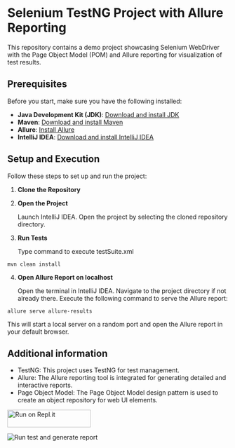 # Selenium TestNG Project with Allure Reporting

This repository contains a demo project showcasing Selenium WebDriver with the Page Object Model (POM) and Allure reporting for visualization of test results.

## Prerequisites

Before you start, make sure you have the following installed:

- **Java Development Kit (JDK)**: [Download and install JDK](https://www.azul.com/downloads/#downloads-table-zulu)
- **Maven**: [Download and install Maven](https://maven.apache.org/install.html)
- **Allure**: [Install Allure](https://allurereport.org/docs/#_installing_a_commandline)
- **IntelliJ IDEA**: [Download and install IntelliJ IDEA](https://www.jetbrains.com/idea/)

## Setup and Execution

Follow these steps to set up and run the project:

1. **Clone the Repository**

2. **Open the Project**

   Launch IntelliJ IDEA. Open the project by selecting the cloned repository directory.

3. **Run Tests**

   Type command to execute testSuite.xml
```
mvn clean install
``` 

4. **Open Allure Report on localhost**

   Open the terminal in IntelliJ IDEA. Navigate to the project directory if not already there. Execute the following command to serve the Allure report:
``` 
allure serve allure-results
``` 

This will start a local server on a random port and open the Allure report in your default browser.

## Additional information
* TestNG: This project uses TestNG for test management.
* Allure: The Allure reporting tool is integrated for generating detailed and interactive reports.
* Page Object Model: The Page Object Model design pattern is used to create an object repository for web UI elements.

<a href="https://repl.it/github/thisisnotka/selenium-allure-demo-project">
  <img alt="Run on Repl.it" src="https://repl.it/badge/github/thisisnotka/selenium-allure-demo-project" style="height: 40px; width: 190px;" />
</a>

![Run test and generate report](https://github.com/thisisnotka/selenium-allure-demo-project/actions/workflows/selenium-allure-netlify.yml/badge.svg)
